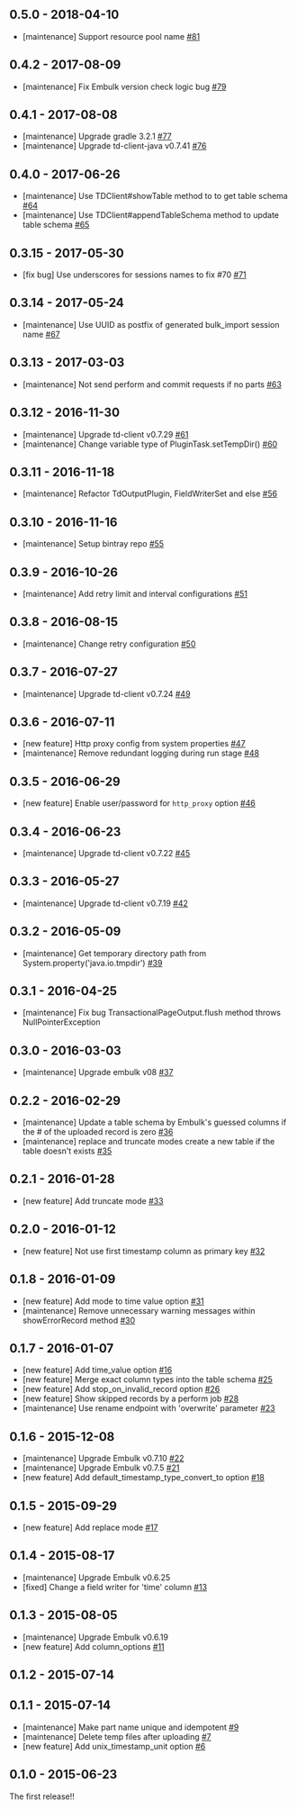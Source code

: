 ## 0.5.0 - 2018-04-10

* [maintenance] Support resource pool name [#81](https://github.com/treasure-data/embulk-output-td/pull/81)

## 0.4.2 - 2017-08-09

* [maintenance] Fix Embulk version check logic bug [#79](https://github.com/treasure-data/embulk-output-td/pull/79)

## 0.4.1 - 2017-08-08

* [maintenance] Upgrade gradle 3.2.1 [#77](https://github.com/treasure-data/embulk-output-td/pull/77)
* [maintenance] Upgrade td-client-java v0.7.41 [#76](https://github.com/treasure-data/embulk-output-td/pull/76)

## 0.4.0 - 2017-06-26

* [maintenance] Use TDClient#showTable method to to get table schema [#64](https://github.com/treasure-data/embulk-output-td/pull/64)
* [maintenance] Use TDClient#appendTableSchema method to update table schema [#65](https://github.com/treasure-data/embulk-output-td/pull/65)

## 0.3.15 - 2017-05-30

* [fix bug] Use underscores for sessions names to fix #70 [#71](https://github.com/treasure-data/embulk-output-td/pull/71)

## 0.3.14 - 2017-05-24

* [maintenance] Use UUID as postfix of generated bulk_import session name [#67](https://github.com/treasure-data/embulk-output-td/pull/67)

## 0.3.13 - 2017-03-03

* [maintenance] Not send perform and commit requests if no parts [#63](https://github.com/treasure-data/embulk-output-td/pull/63)

## 0.3.12 - 2016-11-30

* [maintenance] Upgrade td-client v0.7.29 [#61](https://github.com/treasure-data/embulk-output-td/pull/61)
* [maintenance] Change variable type of PluginTask.setTempDir() [#60](https://github.com/treasure-data/embulk-output-td/pull/60)

## 0.3.11 - 2016-11-18

* [maintenance] Refactor TdOutputPlugin, FieldWriterSet and else [#56](https://github.com/treasure-data/embulk-output-td/pull/56)

## 0.3.10 - 2016-11-16

* [maintenance] Setup bintray repo [#55](https://github.com/treasure-data/embulk-output-td/pull/55)

## 0.3.9 - 2016-10-26

* [maintenance] Add retry limit and interval configurations [#51](https://github.com/treasure-data/embulk-output-td/pull/51)

## 0.3.8 - 2016-08-15

* [maintenance] Change retry configuration [#50](https://github.com/treasure-data/embulk-output-td/pull/50)

## 0.3.7 - 2016-07-27

* [maintenance] Upgrade td-client v0.7.24 [#49](https://github.com/treasure-data/embulk-output-td/pull/49)

## 0.3.6 - 2016-07-11

* [new feature] Http proxy config from system properties [#47](https://github.com/treasure-data/embulk-output-td/pull/47)
* [maintenance] Remove redundant logging during run stage [#48](https://github.com/treasure-data/embulk-output-td/pull/48)

## 0.3.5 - 2016-06-29

* [new feature] Enable user/password for `http_proxy` option [#46](https://github.com/treasure-data/embulk-output-td/pull/46)

## 0.3.4 - 2016-06-23

* [maintenance] Upgrade td-client v0.7.22 [#45](https://github.com/treasure-data/embulk-output-td/pull/45)

## 0.3.3 - 2016-05-27

* [maintenance] Upgrade td-client v0.7.19 [#42](https://github.com/treasure-data/embulk-output-td/pull/42)

## 0.3.2 - 2016-05-09

* [maintenance] Get temporary directory path from System.property('java.io.tmpdir') [#39](https://github.com/treasure-data/embulk-output-td/pull/39)

## 0.3.1 - 2016-04-25

* [maintenance] Fix bug TransactionalPageOutput.flush method throws NullPointerException

## 0.3.0 - 2016-03-03

* [maintenance] Upgrade embulk v08 [#37](https://github.com/treasure-data/embulk-output-td/pull/37)

## 0.2.2 - 2016-02-29

* [maintenance] Update a table schema by Embulk's guessed columns if the # of the uploaded record is zero [#36](https://github.com/treasure-data/embulk-output-td/pull/36)
* [maintenance] replace and truncate modes create a new table if the table doesn't exists [#35](https://github.com/treasure-data/embulk-output-td/pull/35)

## 0.2.1 - 2016-01-28

* [new feature] Add truncate mode [#33](https://github.com/treasure-data/embulk-output-td/pull/33)

## 0.2.0 - 2016-01-12

* [new feature] Not use first timestamp column as primary key [#32](https://github.com/treasure-data/embulk-output-td/pull/32)

## 0.1.8 - 2016-01-09

* [new feature] Add mode to time value option  [#31](https://github.com/treasure-data/embulk-output-td/pull/31)
* [maintenance] Remove unnecessary warning messages within showErrorRecord method [#30](https://github.com/treasure-data/embulk-output-td/pull/30)

## 0.1.7 - 2016-01-07

* [new feature] Add time_value option  [#16](https://github.com/treasure-data/embulk-output-td/pull/16)
* [new feature] Merge exact column types into the table schema [#25](https://github.com/treasure-data/embulk-output-td/pull/25)
* [new feature]	Add stop_on_invalid_record option [#26](https://github.com/treasure-data/embulk-output-td/pull/26)
* [new feature] Show skipped records by a perform job [#28](https://github.com/treasure-data/embulk-output-td/pull/28)
* [maintenance] Use rename endpoint with 'overwrite' parameter [#23](https://github.com/treasure-data/embulk-output-td/pull/23)

## 0.1.6 - 2015-12-08

* [maintenance] Upgrade Embulk v0.7.10 [#22](https://github.com/treasure-data/embulk-output-td/pull/22)
* [maintenance] Upgrade Embulk v0.7.5 [#21](https://github.com/treasure-data/embulk-output-td/pull/21)
* [new feature] Add default_timestamp_type_convert_to option [#18](https://github.com/treasure-data/embulk-output-td/pull/18)

## 0.1.5 - 2015-09-29

* [new feature] Add replace mode [#17](https://github.com/treasure-data/embulk-output-td/pull/17)

## 0.1.4 - 2015-08-17

* [maintenance] Upgrade Embulk v0.6.25
* [fixed] Change a field writer for 'time' column [#13](https://github.com/treasure-data/embulk-output-td/pull/13)


## 0.1.3 - 2015-08-05

* [maintenance] Upgrade Embulk v0.6.19
* [new feature] Add column_options [#11](https://github.com/treasure-data/embulk-output-td/pull/11)

## 0.1.2 - 2015-07-14

## 0.1.1 - 2015-07-14

* [maintenance] Make part name unique and idempotent [#9](https://github.com/treasure-data/embulk-output-td/pull/9)
* [maintenance] Delete temp files after uploading [#7](https://github.com/treasure-data/embulk-output-td/pull/7)
* [new feature] Add unix_timestamp_unit option [#6](https://github.com/treasure-data/embulk-output-td/pull/6)

## 0.1.0 - 2015-06-23

The first release!!
